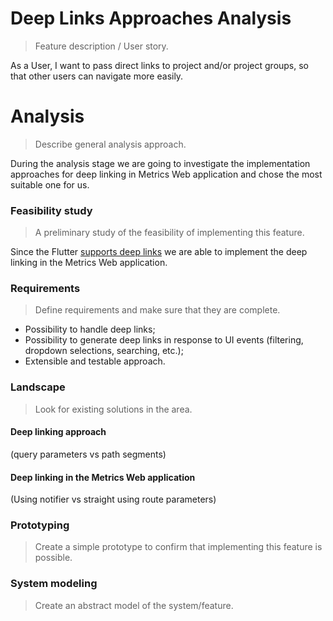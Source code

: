 # Deep Links Approaches Analysis
> Feature description / User story.

As a User, I want to pass direct links to project and/or project groups, so that other users can navigate more easily.

# Analysis
> Describe general analysis approach.

During the analysis stage we are going to investigate the implementation approaches for deep linking in Metrics Web application and chose the most suitable one for us.

### Feasibility study
> A preliminary study of the feasibility of implementing this feature.

Since the Flutter [supports deep links](https://flutter.dev/docs/development/ui/navigation/deep-linking) we are able to implement the deep linking in the Metrics Web application.

### Requirements
> Define requirements and make sure that they are complete.

- Possibility to handle deep links;
- Possibility to generate deep links in response to UI events (filtering, dropdown selections, searching, etc.);
- Extensible and testable approach.

### Landscape
> Look for existing solutions in the area.

#### Deep linking approach
(query parameters vs path segments)

#### Deep linking in the Metrics Web application
(Using notifier vs straight using route parameters)

### Prototyping
> Create a simple prototype to confirm that implementing this feature is possible.

### System modeling
> Create an abstract model of the system/feature.
